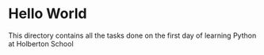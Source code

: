 # Hello World

This directory contains all the tasks done on the first day of learning Python at Holberton School
